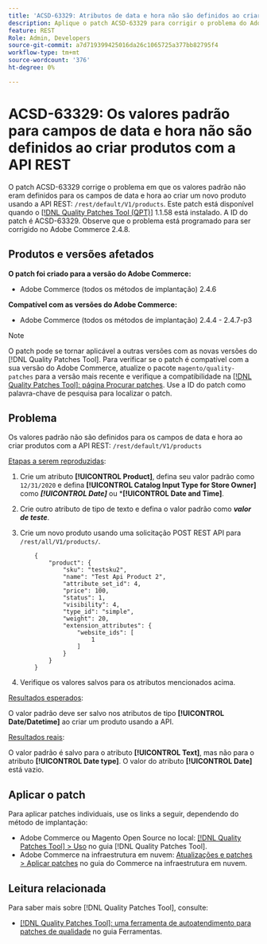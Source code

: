 ```yaml
---
title: 'ACSD-63329: Atributos de data e hora não são definidos ao criar produtos com a API REST'
description: Aplique o patch ACSD-63329 para corrigir o problema do Adobe Commerce em que os valores padrão não são definidos para os campos de data e hora ao criar produtos com a API REST.
feature: REST
Role: Admin, Developers
source-git-commit: a7d719399425016da26c1065725a377bb82795f4
workflow-type: tm+mt
source-wordcount: '376'
ht-degree: 0%

---
```



# ACSD-63329: Os valores padrão para campos de data e hora não são definidos ao criar produtos com a API REST

O patch ACSD-63329 corrige o problema em que os valores padrão não eram definidos para os campos de data e hora ao criar um novo produto usando a API REST: `/rest/default/V1/products`. Este patch está disponível quando o [[!DNL Quality Patches Tool (QPT)]](/help/tools/quality-patches-tool/quality-patches-tool-to-self-serve-quality-patches.md) 1.1.58 está instalado. A ID do patch é ACSD-63329. Observe que o problema está programado para ser corrigido no Adobe Commerce 2.4.8.

## Produtos e versões afetados

**O patch foi criado para a versão do Adobe Commerce:**

* Adobe Commerce (todos os métodos de implantação) 2.4.6

**Compatível com as versões do Adobe Commerce:**

* Adobe Commerce (todos os métodos de implantação) 2.4.4 - 2.4.7-p3

>[!NOTE]
>
>O patch pode se tornar aplicável a outras versões com as novas versões do [!DNL Quality Patches Tool]. Para verificar se o patch é compatível com a sua versão do Adobe Commerce, atualize o pacote `magento/quality-patches` para a versão mais recente e verifique a compatibilidade na [[!DNL Quality Patches Tool]: página Procurar patches](https://experienceleague.adobe.com/tools/commerce-quality-patches/index.html). Use a ID do patch como palavra-chave de pesquisa para localizar o patch.

## Problema

Os valores padrão não são definidos para os campos de data e hora ao criar produtos com a API REST: `/rest/default/V1/products`

<u>Etapas a serem reproduzidas</u>:

1. Crie um atributo **[!UICONTROL Product]**, defina seu valor padrão como `12/31/2020` e defina **[!UICONTROL Catalog Input Type for Store Owner]** como ***[!UICONTROL Date]*** ou ***[!UICONTROL Date and Time]**.
1. Crie outro atributo de tipo de texto e defina o valor padrão como ***valor de teste***.
1. Crie um novo produto usando uma solicitação POST REST API para `/rest/all/V1/products/`.

   ```
       {
           "product": {
               "sku": "testsku2",
               "name": "Test Api Product 2",
               "attribute_set_id": 4,
               "price": 100,
               "status": 1,
               "visibility": 4,
               "type_id": "simple",
               "weight": 20,
               "extension_attributes": {
                   "website_ids": [
                       1
                   ]
               }
           }
       }
   ```

1. Verifique os valores salvos para os atributos mencionados acima.

<u>Resultados esperados</u>:

O valor padrão deve ser salvo nos atributos de tipo **[!UICONTROL Date/Datetime]** ao criar um produto usando a API.

<u>Resultados reais</u>:

O valor padrão é salvo para o atributo **[!UICONTROL Text]**, mas não para o atributo **[!UICONTROL Date type]**. O valor do atributo **[!UICONTROL Date]** está vazio.

## Aplicar o patch

Para aplicar patches individuais, use os links a seguir, dependendo do método de implantação:

* Adobe Commerce ou Magento Open Source no local: [[!DNL Quality Patches Tool] > Uso](/help/tools/quality-patches-tool/usage.md) no guia [!DNL Quality Patches Tool].
* Adobe Commerce na infraestrutura em nuvem: [Atualizações e patches > Aplicar patches](https://experienceleague.adobe.com/docs/commerce-cloud-service/user-guide/develop/upgrade/apply-patches.html) no guia do Commerce na infraestrutura em nuvem.

## Leitura relacionada

Para saber mais sobre [!DNL Quality Patches Tool], consulte:

* [[!DNL Quality Patches Tool]: uma ferramenta de autoatendimento para patches de qualidade](/help/tools/quality-patches-tool/quality-patches-tool-to-self-serve-quality-patches.md) no guia Ferramentas.
